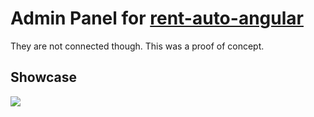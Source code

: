 # Admin Panel for [rent-auto-angular](https://github.com/DenisBarzanov/rent-auto-angular)

They are not connected though. This was a proof of concept.

## Showcase

<img src="https://camo.githubusercontent.com/3d4f12689aeb76a277f1a0a30128c06b0b14e525/68747470733a2f2f692e696d6775722e636f6d2f7a556c315446522e706e67" />
